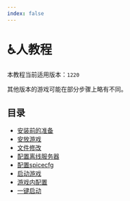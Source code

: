 ```yaml
---
index: false
---
```


# :wheelchair:人教程

本教程当前适用版本：`1220`

其他版本的游戏可能在部分步骤上略有不同。

## 目录

- [安装前的准备](preparation.md)
- [安放游戏](placement.md)
- [文件修改](structure.md)
- [配置离线服务器](server.md)
- [配置spicecfg](spicecfg.md)
- [启动游戏](start-game.md)
- [游戏内配置](in-game.md)
- [一键启动](oneclick.md)